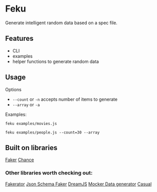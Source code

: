 # Feku

Generate intelligent random data based on a spec file.


## Features
- CLI
- examples
- helper functions to generate random data


## Usage

Options
- `--count` or `-n` accepts number of items to generate 
- `--array` or `-a`

Examples:

`feku examples/movies.js`

`feku examples/people.js --count=30 --array`




## Built on libraries
[Faker](https://www.npmjs.com/package/@faker-js/faker)
[Chance](https://chancejs.com/)


### Other libraries worth checking out: 
[Fakerator](https://github.com/icebob/fakerator)
[Json Schema Faker](https://github.com/json-schema-faker/json-schema-faker)
[DreamJS](https://github.com/adleroliveira/dreamjs)
[Mocker Data generator](https://github.com/danibram/mocker-data-generator/)
[Casual](https://github.com/boo1ean/casual)
